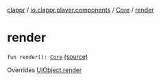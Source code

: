 [clappr](../../index.md) / [io.clappr.player.components](../index.md) / [Core](index.md) / [render](.)

# render

`fun render(): `[`Core`](index.md) [(source)](https://github.com/clappr/clappr-android/tree/dev/clappr/src/main/kotlin/io/clappr/player/components/Core.kt#L73)

Overrides [UIObject.render](../../io.clappr.player.base/-u-i-object/render.md)

